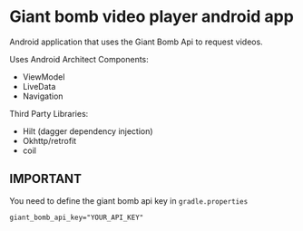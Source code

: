 # Giant bomb video player android app

Android application that uses the Giant Bomb Api to request videos.

Uses Android Architect Components:

* ViewModel
* LiveData
* Navigation

Third Party Libraries:

* Hilt (dagger dependency injection)
* Okhttp/retrofit
* coil

## IMPORTANT

You need to define the giant bomb api key in `gradle.properties`

```
giant_bomb_api_key="YOUR_API_KEY"
```
